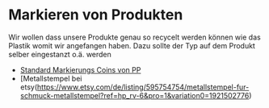 # Markieren von Produkten

Wir wollen dass unsere Produkte genau so recycelt werden können wie das Plastik womit wir angefangen haben. Dazu sollte der Typ auf dem Produkt selber eingestanzt o.ä. werden

* [Standard Markierungs Coins von PP]()
* [Metallstempel bei etsy(https://www.etsy.com/de/listing/595754754/metallstempel-fur-schmuck-metallstempel?ref=hp_rv-6&pro=1&variation0=1921502776)
